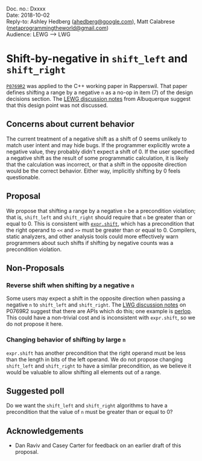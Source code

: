 Doc. no.: Dxxxx  
Date: 2018-10-02  
Reply-to: Ashley Hedberg (ahedberg@google.com), Matt Calabrese (metaprogrammingtheworld@gmail.com)  
Audience: LEWG --> LWG

# Shift-by-negative in `shift_left` and `shift_right`

[`P0769R2`](http://wg21.link/P0769R2) was applied to the C++ working paper in
Rapperswil. That paper defines shifting a range by a negative `n` as a no-op in
item (7) of the design decisions section. The [LEWG discussion notes](http://wiki.edg.com/bin/view/Wg21albuquerque/P0769) from Albuquerque suggest that this design point was not discussed.

## Concerns about current behavior

The current treatment of a negative shift as a shift of 0 seems unlikely to match user intent and may hide bugs. If the programmer explicitly wrote a negative value, they probably didn't expect a shift of 0. If the user specified a negative shift as the result of some programmatic calculation, it is likely that the calculation was incorrect, or that a shift in the opposite direction would be the correct behavior. Either way, implicitly shifting by 0 feels questionable.

## Proposal

We propose that shifting a range by a negative `n` be a precondition violation; that is, `shift_left` and `shift_right` should require that `n` be greater than or equal to 0. This is consistent with [`expr.shift`](http://eel.is/c++draft/expr.shift), which has a precondition that the right operand to `<<` and `>>` must be greater than or equal to 0. Compilers, static analyzers, and other analysis tools could more effectively warn programmers about such shifts if shifting by negative counts was a precondition violation.

## Non-Proposals

### Reverse shift when shifting by a negative `n`

Some users may expect a shift in the opposite direction when passing a negative `n` to `shift_left` and `shift_right`. The [LWG discussion notes](http://wiki.edg.com/bin/view/Wg21rapperswil2018/LWGP0769) on P0769R2 suggest that there are APIs which do this; one example is [perlop](https://perldoc.perl.org/perlop.html#Shift-Operators). This could have a non-trivial cost and is inconsistent with `expr.shift`, so we do not propose it here.

### Changing behavior of shifting by large `n`

`expr.shift` has another precondition that the right operand must be less than the length in bits of the left operand. We do not propose changing `shift_left` and `shift_right` to have a similar precondition, as we believe it would be valuable to allow shifting all elements out of a range.

## Suggested poll

Do we want the `shift_left` and `shift_right` algorithms to have a precondition that the value of `n` must be greater than or equal to 0?

## Acknowledgements

-   Dan Raviv and Casey Carter for feedback on an earlier draft of this proposal.
